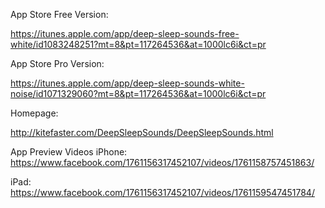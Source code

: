 App Store Free Version:

https://itunes.apple.com/app/deep-sleep-sounds-free-white/id1083248251?mt=8&pt=117264536&at=1000lc6i&ct=pr

App Store Pro Version:

https://itunes.apple.com/app/deep-sleep-sounds-white-noise/id1071329060?mt=8&pt=117264536&at=1000lc6i&ct=pr

Homepage:

http://kitefaster.com/DeepSleepSounds/DeepSleepSounds.html

App Preview Videos
iPhone: https://www.facebook.com/1761156317452107/videos/1761158757451863/

iPad: https://www.facebook.com/1761156317452107/videos/1761159547451784/
